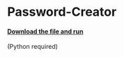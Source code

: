 # Password-Creator
<h4><a href="data:application/octet-stream,DATA" download="main.py">Download the file and run</a></h4>
<p>(Python required)<p>
